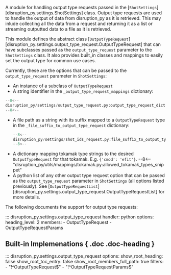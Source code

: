 A module for handling output type requests passed in the [`ShotSettings`][disruption_py.settings.ShotSettings] class. 
Output type requests are used to handle the output of data from disruption_py as it is retrieved. This may inlude collecting all the data from a request and returning it as a list or streaming outputted data to a file as it is retrieved.

This module defines the abstract class [`OutputTypeRequest`][disruption_py.settings.output_type_request.OutputTypeRequest] that can have subclasses passed as the
`output_type_request` parameter to the `ShotSettings` class.
It also provides built_in classes and mappings to easily set the output type for common use cases.

Currently, these are the options that can be passed to the `output_type_request` parameter in `ShotSettings`:

- An instance of a subclass of `OutputTypeRequest`
- A string identifier in the `_output_type_request_mappings` dictionary:
```python
--8<--
disruption_py/settings/output_type_request.py:output_type_request_dict
--8<--
```
- A file path as a string with its suffix mapped to a `OutputTypeRequest` type in the `_file_suffix_to_output_type_request` dictionary:
	```python
	--8<--
	disruption_py/settings/shot_ids_request.py:file_suffix_to_output_type_request_dict
	--8<--
	```
- A dictionary mapping tokamak type strings to the desired `OutputTypeRequest` for that tokamak.  E.g. `{'cmod': 'efit'}`.
	--8<-- "disruption_py/utils/mappings/tokamak.py:allowed_tokamak_types_snippet"
- A python list of any other output type request option that can be passed as the `output_type_request` parameter in `ShotSettings` (all options listed previously). See [`OutputTypeRequestList`][disruption_py.settings.output_type_request.OutputTypeRequestList] for more details.

The following documents the support for output type requests:

::: disruption_py.settings.output_type_request
    handler: python
	options:
	  heading_level: 2
	  members:
	  - OutputTypeRequest
	  - OutputTypeRequestParams

## Built-in Implemenations { .doc .doc-heading }

::: disruption_py.settings.output_type_request
	options:
		show_root_heading: false
		show_root_toc_entry: false
		show_root_members_full_path: true
		filters:
		- "!^OutputTypeRequest$"
		- "!^OutputTypeRequestParams$"

